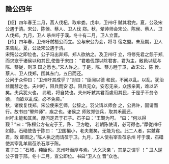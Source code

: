 ## 隐公四年

【经】四年春王二月，莒人伐杞，取牟娄。戊申，卫州吁
弑其君完。夏，公及宋公遇于清。宋公、陈侯、蔡人、卫人伐
郑。秋，翚帅师会宋公、陈侯、蔡人、卫人伐郑。九月，卫人
杀州吁于濮。冬十有二月，卫人立晋。  
【传】四年春，卫州吁弑桓公而立。公与宋公为会，将寻
宿之盟。未及期，卫人来告乱。夏，公及宋公遇于清。  
宋殇公之即位也，公子冯出奔郑，郑人欲纳之。及卫州吁
立，将修先君之怨于郑,而求宠于诸侯以和其民,使告于宋曰：
“君若伐郑以除君害，君为主，敝邑以赋与陈、蔡従，则卫
国之愿也。”宋人许之。于是，陈、蔡方睦于卫，故宋公、陈
侯、蔡人、卫人伐郑，围其东门，五日而还。  
公问于众仲曰：“卫州吁其成乎？”对曰：“臣闻以德
和民，不闻以乱。以乱，犹治丝而棼之也。夫州吁，阻兵而安
忍。阻兵无众，安忍无亲，众叛亲离，难以济矣。夫兵犹火也，
弗戢，将自焚也。夫州吁弑其君而虐用其民，于是乎不务令德，
而欲以乱成，必不免矣。”  
秋，诸侯复伐郑。宋公使来乞师，公辞之。羽父请以师会
之，公弗许，固请而行。故书曰“翚帅师”，疾之也。诸侯之
师败郑徒兵，取其禾而还。  
州吁未能和其民，厚问定君于石子。石子曰：“王觐为可。
“曰：“何以得觐？”曰：“陈桓公方有宠于王，陈、卫方睦，
若朝陈使请，必可得也。”厚従州吁如陈。石碏使告于陈曰：
“卫国褊小，老夫耄矣，无能为也。此二人者，实弑寡君，敢
即图之。”陈人执之而请莅于卫。九月，卫人使右宰丑莅杀州
吁于濮，石碏使其宰乳羊肩莅杀石厚于陈。  
君子曰：“石碏，纯臣也，恶州吁而厚与焉。‘大义灭亲
‘，其是之谓乎 ！”
卫人逆公子晋于邢。冬十二月，宣公即位。书曰“卫人立
晋”众也。  

